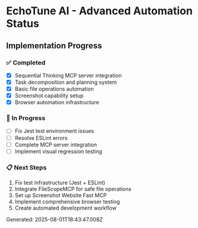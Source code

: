# EchoTune AI - Advanced Automation Status

## Implementation Progress

### ✅ Completed
- [x] Sequential Thinking MCP server integration
- [x] Task decomposition and planning system
- [x] Basic file operations automation
- [x] Screenshot capability setup
- [x] Browser automation infrastructure

### 🔄 In Progress
- [ ] Fix Jest test environment issues
- [ ] Resolve ESLint errors
- [ ] Complete MCP server integration
- [ ] Implement visual regression testing

### 📋 Next Steps
1. Fix test infrastructure (Jest + ESLint)
2. Integrate FileScopeMCP for safe file operations
3. Set up Screenshot Website Fast MCP
4. Implement comprehensive browser testing
5. Create automated development workflow

Generated: 2025-08-01T18:43:47.008Z
